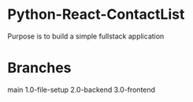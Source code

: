 # Python-React-ContactList

Purpose is to build a simple fullstack application

# Branches

main
1.0-file-setup
2.0-backend
3.0-frontend

